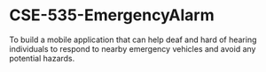 # CSE-535-EmergencyAlarm
To build a mobile application that can help deaf and hard of hearing individuals to respond to nearby emergency vehicles and avoid any potential hazards.
